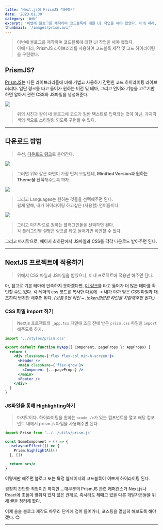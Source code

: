 ```yaml
---
title: 'Next.js에 PrismJS 적용하기'
date: '2023.01.30'
category: 'Web'
excerpt: '이번에 블로그를 제작하며 코드블록에 대한 UI 작업을 해야 했었다. 이에 따라, PrismJS 라이브러리를 사용하여 코드 하이라이팅을 구현하는 방법에 대해 정리해 봤다.'
thumbnail: '/images/prism.avif'
---
```


> 이번에 블로그를 제작하며 코드블록에 대한 UI 작업을 해야 했었다.  
> 이에 따라, PrismJS 라이브러리를 사용하여 코드블록 제작 및 코드 하이라이팅을 구현했다.

## PrismJS?

[PrismJS](https://prismjs.com/)는 다른 라이브러리들에 비해 가볍고 사용하기 간편한 코드 하이라이팅 라이브러리다.
일단 링크를 타고 들어가 원하는 버전 및 테마, 그리고 언어와 기능을 고르기만 하면 알아서 관련 CSS와 JS파일을 생성해준다.

![](https://user-images.githubusercontent.com/67448481/215538521-c7d29e14-2834-4b35-bb8c-7ad290d64f5e.png)

> 위의 사진과 같이 내 블로그에 코드가 일반 텍스트로 입력되는 것이 아닌, 가지각색의 색으로 스타일링 되도록 구현할 수 있다.

---

## 다운로드 방법

> 우선, [다운로드 링크](https://prismjs.com/download.html#themes=prism-tomorrow&languages=markup+css+clike+javascript)로 들어간다.

![](https://user-images.githubusercontent.com/67448481/215537989-63f28179-951d-43ec-9239-7443edf96589.png)

> 그러면 위와 같은 화면이 가장 먼저 보일텐데, **Minified Version과 원하는 Theme을 선택**해주도록 하자.

![](https://user-images.githubusercontent.com/67448481/215538354-c7e4ea14-16c3-41f2-a984-2307c6400c8e.png)

> 그리고 Languages는 원하는 것들을 선택해주면 된다.  
> 쉽게 말해, 내가 하이라이팅 하고싶은 (사용할) 언어들이다.

![](https://user-images.githubusercontent.com/67448481/215538940-ee9b50e7-f2a3-4cea-888b-aff99d4dce2b.png)

> 그리고 마지막으로 원하는 플러그인들을 선택하면 된다.  
> 각 플러그인별 설명은 링크를 타고 들어가면 확인할 수 있다.

그리고 마지막으로, 페이지 최하단에서 JS파일과 CSS를 각각 다운로드 받아주면 된다.

---

## NextJS 프로젝트에 적용하기

> 위에서 CSS 파일과 JS파일을 받았으니, 이제 프로젝트에 적용만 해주면 된다.

아, 참고로 기본 테마에 만족하지 못하겠다면, [이 링크](https://github.com/PrismJS/prism-themes)를 타고 들어가 더 많은 테마를 확인할 수도 있다.
각 테마의 css 코드를 복사한 다음에 -> 내가 아까 받은 CSS 파일과 대조하여 변경만 해주면 된다.
_(보통 0번 라인 ~ .token관련된 라인을 치환해주면 된다.)_

### CSS 파일 import 하기

> Nextjs 프로젝트의 `_app.tsx` 파일에 조금 전에 받은 `prism.css` 파일을 `import` 해주도록 하자.

```jsx
import '../styles/prism.css'

export default function MyApp({ Component, pageProps }: AppProps) {
  return (
    <div className={'flex flex-col min-h-screen'}>
      <Header />
      <main className={'flex-grow'}>
        <Component {...pageProps} />
      </main>
      <Footer />
    </div>
  )
}
```

### JS파일을 통해 Highlighting하기

> 마지막이다. 하이라이팅을 원하는 `<code />`가 있는 컴포넌트를 열고 해당 컴포넌트 내에서 prism.js 파일을 사용해주면 된다.

```jsx
import Prism from '../../utils/prism.js'

const SomeComponent = () => {
  useLayoutEffect(() => {
    Prism.highlightAll()
  }, [])

  return <></>
}
```

이렇게만 해주면 블로그 또는 특정 웹페이지의 코드블록이 이쁘게 하이라이팅 된다.

굉장히 간단한 작업이긴 하지만....대부분의 PrismJS 관련 래퍼런스가 Next.js나 React에 초점이 맞춰져 있지 않은 관계로, 혹시라도 헤매고 있을 다른 개발자분들을 위해 글을 정리해 봤다.

이제 슬슬 블로그 제작도 마무리 단계에 접어 들어가니, 포스팅을 열심히 해보도록 해야겠다. 😊

---
